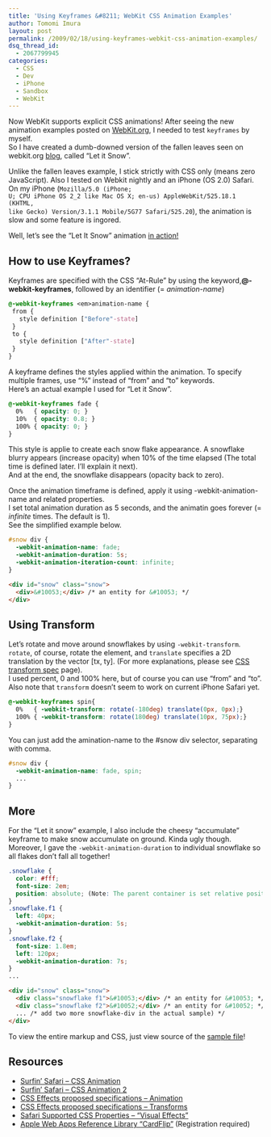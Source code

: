 ```yaml
---
title: 'Using Keyframes &#8211; WebKit CSS Animation Examples'
author: Tomomi Imura
layout: post
permalink: /2009/02/18/using-keyframes-webkit-css-animation-examples/
dsq_thread_id:
  - 2067799945
categories:
  - CSS
  - Dev
  - iPhone
  - Sandbox
  - WebKit
---
```

Now WebKit supports explicit CSS animations! After seeing the new animation examples posted on <a href="http://webkit.org/blog/324/css-animation-2/" target="_blank">WebKit.org</a>, I needed to test `keyframes` by myself.  
So I have created a dumb-downed version of the fallen leaves seen on webkit.org <a href="http://webkit.org/blog-files/leaves/index.html" target="_blank">blog</a>, called &#8220;Let it Snow&#8221;.

Unlike the fallen leaves example, I stick strictly with CSS only (means zero JavaScript). Also I tested on Webkit nightly and an iPhone (OS 2.0) Safari. On my iPhone (<code class="small">Mozilla/5.0 (iPhone; U; CPU iPhone OS 2_2 like Mac OS X; en-us) AppleWebKit/525.18.1 (KHTML, like Gecko) Version/3.1.1 Mobile/5G77 Safari/525.20</code>), the animation is slow and some feature is ingored. 

Well, let&#8217;s see the &#8220;Let It Snow&#8221; animation <a href="http://girliemac.com/sandbox/snow.html" target="_blank">in action!</a>

## How to use Keyframes?

Keyframes are specified with the CSS &#8220;At-Rule&#8221; by using the keyword,**@-webkit-keyframes**, followed by an identifier (= *animation-name*)

```css
@-webkit-keyframes <em>animation-name {
 from {
   style definition ["Before"-state]
 }
 to {
   style definition ["After"-state]
 }
}
```

A keyframe defines the styles applied within the animation. To specify multiple frames, use &#8220;%&#8221; instead of &#8220;from&#8221; and &#8220;to&#8221; keywords.  
Here&#8217;s an actual example I used for &#8220;Let it Snow&#8221;.

```css
@-webkit-keyframes fade {
  0%   { opacity: 0; }
  10%  { opacity: 0.8; }
  100% { opacity: 0; }
}
```

This style is applie to create each snow flake appearance. A snowflake blurry appears (increase opacity) when 10% of the time elapsed (The total time is defined later. I&#8217;ll explain it next).  
And at the end, the snowflake disappears (opacity back to zero).

Once the animation timeframe is defined, apply it using -webkit-animation-name and related properties.  
I set total animation duration as 5 seconds, and the animatin goes forever (= *infinite* times. The default is 1).  
See the simplified example below.

```css
#snow div {
  -webkit-animation-name: fade;
  -webkit-animation-duration: 5s;
  -webkit-animation-iteration-count: infinite;
}
```

```html
<div id="snow" class="snow">	
  <div>&#10053;</div> /* an entity for &#10053; */
</div>
```

## Using Transform

Let&#8217;s rotate and move around snowflakes by using <code class="small">-webkit-transform</code>.  
<code class="small">rotate</code>, of course, rotate the element, and <code class="small">translate</code> specifies a 2D translation by the vector [tx, ty]. (For more explanations, please see <a href="http://webkit.org/specs/CSSVisualEffects/CSSTransforms.html" target="_blank">CSS transform spec</a> page).  
I used percent, 0 and 100% here, but of course you can use &#8220;from&#8221; and &#8220;to&#8221;.  
Also note that <code class="small">transform</code> doesn&#8217;t seem to work on current iPhone Safari yet.

```css
@-webkit-keyframes spin{
  0%   { -webkit-transform: rotate(-180deg) translate(0px, 0px);}
  100% { -webkit-transform: rotate(180deg) translate(10px, 75px);}
}			
```

You can just add the amination-name to the #snow div selector, separating with comma.

```css
#snow div {
  -webkit-animation-name: fade, spin;
  ...
}
```

## More

For the &#8220;Let it snow&#8221; example, I also include the cheesy &#8220;accumulate&#8221; keyframe to make snow accumulate on ground. Kinda ugly though.  
Moreover, I gave the <code class="small">-webkit-animation-duration</code> to individual snowflake so all flakes don&#8217;t fall all together! 

```css
.snowflake {
  color: #fff;
  font-size: 2em;
  position: absolute; (Note: The parent container is set relative positioned!)
}
.snowflake.f1 {
  left: 40px;
  -webkit-animation-duration: 5s;
}
.snowflake.f2 {
  font-size: 1.8em;
  left: 120px;
  -webkit-animation-duration: 7s;	
}
...
```

```html
<div id="snow" class="snow">	
  <div class="snowflake f1">&#10053;</div> /* an entity for &#10053; */
  <div class="snowflake f2">&#10052;</div> /* an entity for &#10052; */
  ... /* add two more snowflake-div in the actual sample) */
</div>
```

To view the entire markup and CSS, just view source of the <a href="http://girliemac.com/sandbox/snow.html" target="_blank">sample file</a>!



## Resources

*   <a href="http://webkit.org/blog/138/css-animation/" target="_blank">Surfin&#8217; Safari &#8211; CSS Animation</a>
*   <a href="http://webkit.org/blog/324/css-animation-2/" target="_blank">Surfin&#8217; Safari &#8211; CSS Animation 2</a>
*   <a href="http://webkit.org/specs/CSSVisualEffects/CSSAnimation.html" target="_blank">CSS Effects proposed specifications &#8211; Animation</a>
*   <a href="http://webkit.org/specs/CSSVisualEffects/CSSTransforms.html" target="_blank">CSS Effects proposed specifications &#8211; Transforms</a>
*   <a href="http://developer.apple.com/documentation/appleapplications/Reference/SafariCSSRef/Articles/StandardCSSProperties.html#//apple_ref/doc/uid/TP30001266-VisualEffects" target="_blank">Safari Supported CSS Properties &#8211; &#8220;Visual Effects&#8221;</a>
*   <a href="https://developer.apple.com/webapps/docs/samplecode/CardFlip/" target="_blank">Apple Web Apps Reference Library &#8220;CardFlip&#8221;</a> (Registration required)